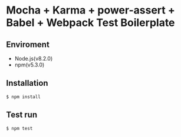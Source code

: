 # Mocha + Karma + power-assert + Babel + Webpack Test Boilerplate

## Enviroment

- Node.js(v8.2.0)
- npm(v5.3.0)

## Installation

```
$ npm install
```

## Test run

```
$ npm test
```

